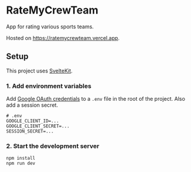 # RateMyCrewTeam

App for rating various sports teams.

Hosted on https://ratemycrewteam.vercel.app.

## Setup

This project uses [SvelteKit](https://kit.svelte.dev).

### 1. Add environment variables

Add [Google OAuth credentials](https://console.cloud.google.com) to a `.env` file in the root of the project. Also add a session secret.

```
# .env
GOOGLE_CLIENT_ID=...
GOOGLE_CLIENT_SECRET=...
SESSION_SECRET=...
```

### 2. Start the development server

```
npm install
npm run dev
```
